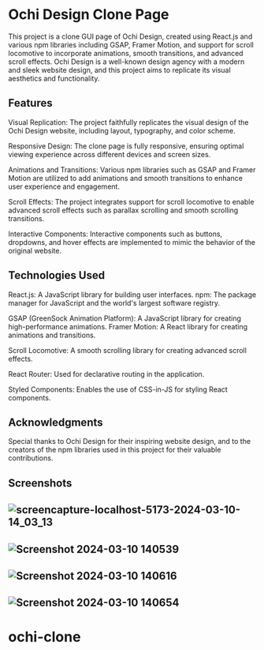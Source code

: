 
# Ochi Design Clone Page
This project is a clone GUI page of Ochi Design, created using React.js and various npm libraries including GSAP, Framer Motion, and support for scroll locomotive to incorporate animations, smooth transitions, and advanced scroll effects. Ochi Design is a well-known design agency with a modern and sleek website design, and this project aims to replicate its visual aesthetics and functionality.

## Features
Visual Replication: The project faithfully replicates the visual design of the Ochi Design website, including layout, typography, and color scheme.

Responsive Design: The clone page is fully responsive, ensuring optimal viewing experience across different devices and screen sizes.

Animations and Transitions: Various npm libraries such as GSAP and Framer Motion are utilized to add animations and smooth transitions to enhance user experience and engagement.

Scroll Effects: The project integrates support for scroll locomotive to enable advanced scroll effects such as parallax scrolling and smooth scrolling transitions.

Interactive Components: Interactive components such as buttons, dropdowns, and hover effects are implemented to mimic the behavior of the original website.

## Technologies Used
React.js: A JavaScript library for building user interfaces.
npm: The package manager for JavaScript and the world's largest software registry.

GSAP (GreenSock Animation Platform): A JavaScript library for creating high-performance animations.
Framer Motion: A React library for creating animations and transitions.

Scroll Locomotive: A smooth scrolling library for creating advanced scroll effects.

React Router: Used for declarative routing in the application.

Styled Components: Enables the use of CSS-in-JS for styling React components.




## Acknowledgments
Special thanks to Ochi Design for their inspiring website design, and to the creators of the npm libraries used in this project for their valuable contributions.

## Screenshots
## ![screencapture-localhost-5173-2024-03-10-14_03_13](https://github.com/Ayushd1409/ochi/assets/115350571/3b9a7b67-a861-4a92-b068-0d8192a6c396)
## ![Screenshot 2024-03-10 140539](https://github.com/Ayushd1409/ochi/assets/115350571/522eae29-b27c-4d18-a77b-e78515b9c5ae)
## ![Screenshot 2024-03-10 140616](https://github.com/Ayushd1409/ochi/assets/115350571/b165ad01-95ee-412c-94c4-dc202263b7d6)
## ![Screenshot 2024-03-10 140654](https://github.com/Ayushd1409/ochi/assets/115350571/59c80f8f-4b41-4405-8653-e05a3a2d898e)





# ochi-clone
